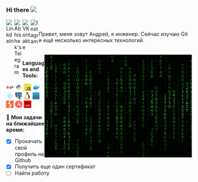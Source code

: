 ### Hi there <img src="https://media.giphy.com/media/hvRJCLFzcasrR4ia7z/giphy.gif" width="25px">
<a href="https://linkedin.com/in/andrey-pavlushov">
  <img align="left" alt="LinkdeIn" width="22px" src="https://cdn.jsdelivr.net/npm/simple-icons@v3/icons/linkedin.svg" />
</a>
<a href="https://t.me/ampvip">
  <img align="left" alt="Abhishek's Telegram" width="22px" src="https://cdn.jsdelivr.net/npm/simple-icons@v3/icons/telegram.svg" />
</a>
<a href="https://vk.com/id16004466">
  <img align="left" alt="VKontakte" width="22px" src="https://cdn.jsdelivr.net/npm/simple-icons@v3/icons/vk.svg" />
</a>
<a href="https://www.instagram.com/ampvip">
  <img align="left" alt="Instagram" width="22px" src="https://cdn.jsdelivr.net/npm/simple-icons@v3/icons/instagram.svg" />
</a>

<br />

Привет, меня зовут Андрей, я инженер. Сейчас изучаю Git и ещё несколько интересных технологий.

<br />

<img align="right" alt="GIF" src="https://github.com/kraislerrr/cv/blob/main/icons/matrix.gif" width="400" height="280" />
  
**Languages and Tools:**  

<code><img height="20" src="https://raw.githubusercontent.com/github/explore/80688e429a7d4ef2fca1e82350fe8e3517d3494d/topics/git/git.png"></code>
<code><img height="20" src="https://raw.githubusercontent.com/github/explore/80688e429a7d4ef2fca1e82350fe8e3517d3494d/topics/python/python.png"></code>
<code><img height="20" src="https://raw.githubusercontent.com/github/explore/80688e429a7d4ef2fca1e82350fe8e3517d3494d/topics/javascript/javascript.png"></code>
<code><img height="20" src="https://github.com/kraislerrr/cv/blob/main/icons/tool/doker.png"></code>
<code><img height="20" src="https://raw.githubusercontent.com/github/explore/80688e429a7d4ef2fca1e82350fe8e3517d3494d/topics/react/react.png"></code>
<code><img height="20" src="https://github.com/kraislerrr/cv/blob/main/icons/tool/postgresql.png"></code>
<code><img height="20" src="https://github.com/kraislerrr/cv/blob/main/icons/tool/linux.png"></code>
<code><img height="20" src="https://github.com/kraislerrr/cv/blob/main/icons/tool/wireshark.png"></code>
<code><img height="20" src="https://github.com/kraislerrr/cv/blob/main/icons/tool/burpsuite.png"></code>
<code><img height="20" src="https://github.com/kraislerrr/cv/blob/main/icons/tool/ansible.png"></code>
<code><img height="20" src="https://github.com/kraislerrr/cv/blob/main/icons/tool/zabbix.png"></code>

🚧 **Мои задачи на ближайшее время:**
<!-- TODO-IST:START -->
* [x] Прокачать свой профиль на Github
* [x] Получить еще один сертификат
* [ ] Найти работу       
<!-- TODO-IST:END -->
